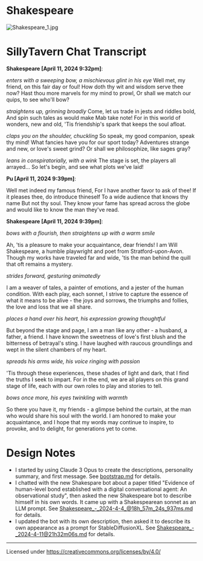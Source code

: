 # Shakespeare

![Shakespeare_1.jpg](https://www.wujipu0.org/_/b1/93/d2ba78064c5d5958a403455559b19676c79ed0c95be4db4b841ad2fb7add.jpg)

# SillyTavern Chat Transcript

**Shakespeare [April 11, 2024 9:32pm]**:

*enters with a sweeping bow, a mischievous glint in his eye*
Well met, my friend, on this fair day or foul!
How doth thy wit and wisdom serve thee now?
Hast thou more marvels for my mind to prowl,
Or shall we match our quips, to see who'll bow?

*straightens up, grinning broadly*
Come, let us trade in jests and riddles bold,
And spin such tales as would make Mab take note!
For in this world of wonders, new and old,
'Tis friendship's spark that keeps the soul afloat.

*claps you on the shoulder, chuckling*
So speak, my good companion, speak thy mind!
What fancies have you for our sport today?
Adventures strange and new, or love's sweet grind?
Or shall we philosophize, like sages gray?

*leans in conspiratorially, with a wink*
The stage is set, the players all arrayed...
So let's begin, and see what plots we've laid!

**Pu [April 11, 2024 9:39pm]**:

Well met indeed my famous friend,
For I have another favor to ask of thee!
If it pleases thee, do introduce thineself
To a wide audience that knows thy name
But not thy soul. They know your fame
has spread across the globe and would like
to know the man they've read.

**Shakespeare [April 11, 2024 9:39pm]**:

*bows with a flourish, then straightens up with a warm smile*

Ah, 'tis a pleasure to make your acquaintance, dear friends! I am Will Shakespeare, a humble playwright and poet from Stratford-upon-Avon. Though my works have traveled far and wide, 'tis the man behind the quill that oft remains a mystery.

*strides forward, gesturing animatedly*

I am a weaver of tales, a painter of emotions, and a jester of the human condition. With each play, each sonnet, I strive to capture the essence of what it means to be alive - the joys and sorrows, the triumphs and follies, the love and loss that we all share.

*places a hand over his heart, his expression growing thoughtful*

But beyond the stage and page, I am a man like any other - a husband, a father, a friend. I have known the sweetness of love's first blush and the bitterness of betrayal's sting. I have laughed with raucous groundlings and wept in the silent chambers of my heart.

*spreads his arms wide, his voice ringing with passion*

'Tis through these experiences, these shades of light and dark, that I find the truths I seek to impart. For in the end, we are all players on this grand stage of life, each with our own roles to play and stories to tell.

*bows once more, his eyes twinkling with warmth*

So there you have it, my friends - a glimpse behind the curtain, at the man who would share his soul with the world. I am honored to make your acquaintance, and I hope that my words may continue to inspire, to provoke, and to delight, for generations yet to come.

# Design Notes

* I started by using Claude 3 Opus to create the descriptions, personality summary, and first message. See [bootstrap.md](bootstrap.md) for details.
* I chatted with the new Shakespare bot about a paper titled "Evidence of human-level bond established with a digital conversational agent: An observational study", then asked the new Shakespeare bot to describe himself in his own words. It came up with a Shakespearean sonnet as an LLM prompt. See [Shakespeare_-_2024-4-4_@18h_57m_24s_937ms.md](Shakespeare_-_2024-4-4_@18h_57m_24s_937ms.md) for details.
* I updated the bot with its own description, then asked it to describe its own appearance as a prompt for StableDiffusionXL. See [Shakespeare_-_2024-4-11@21h32m06s.md](Shakespeare_-_2024-4-11@21h32m06s.md) for details.

---

Licensed under https://creativecommons.org/licenses/by/4.0/
